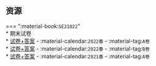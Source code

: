 ## 资源  
=== ":material-book:`SE21022`"  
    * 期末试卷  
        * [试卷+答案](https://api.ecylt.top/v1/lanzou_link?url=https://cqu-openlib.lanzout.com/in4LA26mje2b&type=down) - :material-calendar:`2022春` - :material-tag:`A卷`  
        * [试卷+答案](https://api.ecylt.top/v1/lanzou_link?url=https://cqu-openlib.lanzout.com/i8UeI26mje6f&type=down) - :material-calendar:`2022春` - :material-tag:`B卷`  
        * [试卷+答案](https://api.ecylt.top/v1/lanzou_link?url=https://cqu-openlib.lanzout.com/imkqC26mjdyh&type=down) - :material-calendar:`2021春` - :material-tag:`A卷`  